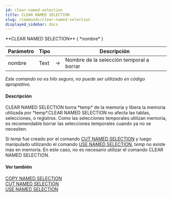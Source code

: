```yaml
---
id: clear-named-selection
title: CLEAR NAMED SELECTION
slug: /commands/clear-named-selection
displayed_sidebar: docs
---
```


<!--REF #_command_.CLEAR NAMED SELECTION.Syntax-->**CLEAR NAMED SELECTION** ( *nombre* )<!-- END REF-->
<!--REF #_command_.CLEAR NAMED SELECTION.Params-->
| Parámetro | Tipo |  | Descripción |
| --- | --- | --- | --- |
| nombre | Text | &#8594;  | Nombre de la selección temporal a borrar |

<!-- END REF-->

*Este comando no es hilo seguro, no puede ser utilizado en código apropiativo.*


#### Descripción 

<!--REF #_command_.CLEAR NAMED SELECTION.Summary-->CLEAR NAMED SELECTION borra *temp* de la memoria y libera la memoria utilizada por *temp*.<!-- END REF-->CLEAR NAMED SELECTION no afecta las tablas, selecciones, o registros. Como las selecciones temporales utilizan memoria, es recomendable borrar las selecciones temporales cuando ya no se necesiten.

Si *temp* fue creado por el comando [CUT NAMED SELECTION](cut-named-selection.md "CUT NAMED SELECTION") y luego manipulado utilizando el comando [USE NAMED SELECTION](use-named-selection.md "USE NAMED SELECTION"), t*emp* no existe más en memoria. En este caso, no es necesario utilizar el comando CLEAR NAMED SELECTION.

#### Ver también 

[COPY NAMED SELECTION](copy-named-selection.md)  
[CUT NAMED SELECTION](cut-named-selection.md)  
[USE NAMED SELECTION](use-named-selection.md)  